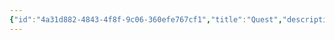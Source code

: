 ```yaml
---
{"id":"4a31d882-4843-4f8f-9c06-360efe767cf1","title":"Quest","description":"Overview of Quest tag.","publish":true,"date_created":"Thursday, April 11th 2024, 6:05:03 pm","date_modified":"Thursday, April 11th 2024, 6:05:20 pm","cssclasses":["mado-heading"],"path":"tags/Quest/index.md","permalink":"/tags/quest/index/","PassFrontmatter":true}
---
```


